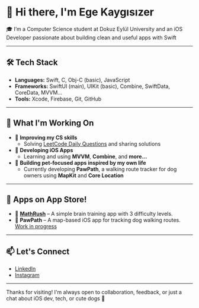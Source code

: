 # 👋 Hi there, I'm Ege Kaygısızer

🎓 I’m a Computer Science student at Dokuz Eylül University and an iOS Developer passionate about building clean and useful apps with Swift

---

## 🛠️ Tech Stack

- **Languages:** Swift, C, Obj-C (basic), JavaScript
- **Frameworks:** SwiftUI (main), UIKit (basic), Combine, SwiftData, CoreData, MVVM...
- **Tools:** Xcode, Firebase, Git, GitHub

---

## 🧠 What I'm Working On

- 🧩 **Improving my CS skills**
  - Solving [LeetCode Daily Questions](https://github.com/egekaygisizer/LeetCode-Daily-Problem) and sharing solutions
- 📱 **Developing iOS Apps**
  - Learning and using **MVVM**, **Combine**, and **more...**
- 🐾 **Building pet-focused apps inspired by my own life**
  - Currently developing **PawPath**, a walking route tracker for dog owners using **MapKit** and **Core Location**

---

## 🚀 Apps on App Store!
- 🔢 [**MathRush**](https://apps.apple.com/tr/app/mathrush-quick-solve/id6744973300?l=tr) – A simple brain training app with 3 difficulty levels.
- 📍 **PawPath** – A map-based iOS app for tracking dog walking routes. [Work in progress](https://github.com/egekaygisizer)
---

## 📫 Let's Connect

- [LinkedIn](https://www.linkedin.com/in/ege-kaygisizer-5b14012b1/)
- [Instagram](https://www.instagram.com/ege.code/)

---

Thanks for visiting! I'm always open to collaboration, feedback, or just a chat about iOS dev, tech, or cute dogs 🐶  
